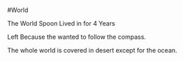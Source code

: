 #World 

The World Spoon Lived in for 4 Years

Left Because the wanted to follow the compass. 




The whole world is covered in desert except for the ocean. 